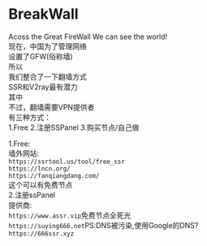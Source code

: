 # BreakWall
Acoss the Great FireWall We can see the world!  
现在，中国为了管理网络  
设置了GFW(俗称墙)  
所以  
我们整合了一下翻墙方式  
SSR和V2ray最有潜力  
其中  
不过，翻墙需要VPN提供者  
有三种方式：  
1.Free 2.注册SSPanel 3.购买节点/自己做  
  
1.Free:  
墙外网站:  
`https://ssrtool.us/tool/free_ssr`  
`https://lncn.org/`  
`https://fanqiangdang.com/`  
这个可以有免费节点  
2.注册ssPanel  
提供商:  
`https://www.assr.vip`免费节点全死光  
`https://suying666.net`PS:DNS被污染,使用Google的DNS?  
`https://666ssr.xyz`
